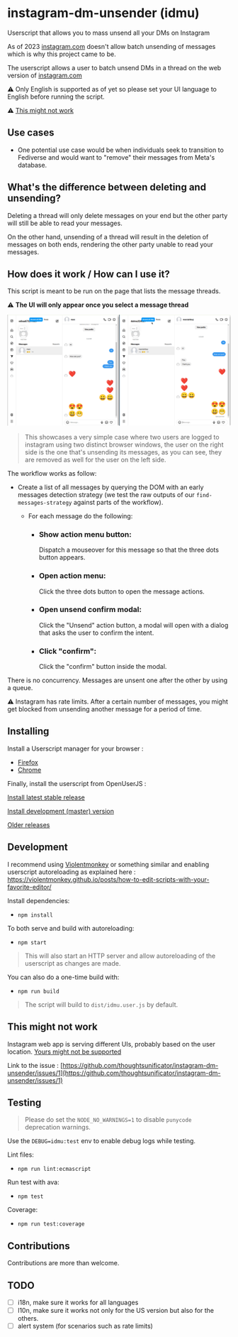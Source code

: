 # instagram-dm-unsender (idmu)

Userscript that allows you to mass unsend all your DMs on Instagram

As of 2023 [instagram.com](https://www.instagram.com) doesn't allow batch unsending of messages which is why this project came to be.

The userscript allows a user to batch unsend DMs in a thread on the web version of [instagram.com](https://www.instagram.com) 

⚠️ Only English is supported as of yet so please set your UI language to English before running the script.

⚠️ [This might not work](#this-might-not-work)


## Use cases

- One potential use case would be when individuals seek to transition to Fediverse and would want to "remove" their messages from Meta's database.

## What's the difference between deleting and unsending?

Deleting a thread will only delete messages on your end but the other party will still be able to read your messages.

On the other hand, unsending of a thread will result in the deletion of messages on both ends, rendering the other party unable to read your messages.

## How does it work / How can I use it?

This script is meant to be run on the page that lists the message threads. 

⚠️ **The UI will only appear once you select a message thread**

![UI Preview](preview.gif)

> This showcases a very simple case where two users are logged to instagram using two distinct browser windows, the user on the right side is the one that's unsending its messages, as you can see, they are removed as well for the user on the left side.

The workflow works as follow:
- Create a list of all messages by querying the DOM with an early messages detection strategy (we test the raw outputs of our ``find-messages-strategy`` against parts of the workflow).
  - For each message do the following:

     - ### Show action menu button:
        Dispatch a mouseover for this message so that the three dots button appears.

     - ### Open action menu:
        Click the three dots button to open the message actions.

     - ### Open unsend confirm modal:
        Click the "Unsend" action button, a modal will open with a dialog that asks the user to confirm the intent.

     - ### Click "confirm":
        Click the "confirm" button inside the modal.



There is no concurrency. Messages are unsent one after the other by using a queue.

⚠️ Instagram has rate limits. After a certain number of messages, you might get blocked from unsending another message for a period of time.

## Installing

Install a Userscript manager for your browser :

- [Firefox](https://addons.mozilla.org/en-US/firefox/addon/violentmonkey/)
- [Chrome](https://chrome.google.com/webstore/detail/violentmonkey/jinjaccalgkegednnccohejagnlnfdag?hl=en)

Finally, install the userscript from OpenUserJS :

[Install latest stable release](https://github.com/thoughtsunificator/instagram-dm-unsender/releases/latest/download/idmu.user.js)

[Install development (master) version](https://github.com/thoughtsunificator/instagram-dm-unsender/raw/userscript/idmu.user.js)

[Older releases](https://github.com/thoughtsunificator/instagram-dm-unsender/releases)

## Development

I recommend using [Violentmonkey](https://violentmonkey.github.io/) or something similar and enabling userscript autoreloading as explained here : https://violentmonkey.github.io/posts/how-to-edit-scripts-with-your-favorite-editor/ 

Install dependencies:
- ``npm install``

To both serve and build with autoreloading:
- ``npm start``

> This will also start an HTTP server and allow autoreloading of the userscript as changes are made.

You can also do a one-time build with:
- ``npm run build``

> The script will build to ``dist/idmu.user.js`` by default.

## This might not work

Instagram web app is serving different UIs, probably based on the user location. [Yours might not be supported](https://github.com/thoughtsunificator/instagram-dm-unsender/issues/1)

Link to the issue : [https://github.com/thoughtsunificator/instagram-dm-unsender/issues/1](https://github.com/thoughtsunificator/instagram-dm-unsender/issues/1)

## Testing

> Please do set the  ``NODE_NO_WARNINGS=1`` to disable  ``punycode `` deprecation warnings.

Use the ``DEBUG=idmu:test`` env to enable debug logs while testing.

Lint files:
- ``npm run lint:ecmascript``

Run test with ava:
- ``npm test``

Coverage:
- ``npm run test:coverage``

## Contributions

Contributions are more than welcome.

## TODO 

- [ ] i18n, make sure it works for all languages
- [ ] l10n, make sure it works not only for the US version but also for the others.
- [ ] alert system (for scenarios such as rate limits)
